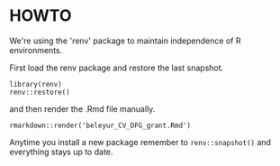 HOWTO
=====
We're using the 'renv' package to maintain independence of R environments. 

First load the renv package and restore the last snapshot. 

```
library(renv)
renv::restore()
```

and then render the .Rmd file manually. 

```
rmarkdown::render('beleyur_CV_DFG_grant.Rmd')
```

Anytime you install a new package remember to ```renv::snapshot()``` and everything stays up to date. 


